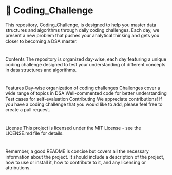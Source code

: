 
# 🚀 Coding_Challenge
This repository, Coding_Challenge, is designed to help you master data structures and algorithms through daily coding challenges. Each day, we present a new problem that pushes your analytical thinking and gets you closer to becoming a DSA master.
# 
Contents
The repository is organized day-wise, each day featuring a unique coding challenge designed to test your understanding of different concepts in data structures and algorithms.
#
Features
Day-wise organization of coding challenges
Challenges cover a wide range of topics in DSA
Well-commented code for better understanding
Test cases for self-evaluation
Contributing
We appreciate contributions! If you have a coding challenge that you would like to add, please feel free to create a pull request.
#
License
This project is licensed under the MIT License - see the LICENSE.md file for details.
#
Remember, a good README is concise but covers all the necessary information about the project. It should include a description of the project, how to use or install it, how to contribute to it, and any licensing or attributions.


